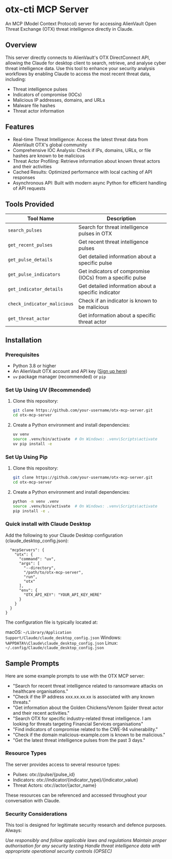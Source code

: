 # otx-cti MCP Server
An MCP (Model Context Protocol) server for accessing AlienVault Open Threat Exchange (OTX) threat intelligence directly in Claude.

## Overview
This server directly connects to AlienVault's OTX DirectConnect API, allowing the Claude for desktop client to search, retrieve, and analyse cyber threat intelligence data. Use this tool to enhance your security analysis workflows by enabling Claude to access the most recent threat data, including:

* Threat intelligence pulses
* Indicators of compromise (IOCs)
* Malicious IP addresses, domains, and URLs
* Malware file hashes
* Threat actor information

## Features

* Real-time Threat Intelligence: Access the latest threat data from AlienVault OTX's global community
* Comprehensive IOC Analysis: Check if IPs, domains, URLs, or file hashes are known to be malicious
* Threat Actor Profiling: Retrieve information about known threat actors and their activities
* Cached Results: Optimized performance with local caching of API responses
* Asynchronous API: Built with modern async Python for efficient handling of API requests

## Tools Provided

| Tool Name | Description |
|-----------|-------------|
| `search_pulses` | Search for threat intelligence pulses in OTX |
| `get_recent_pulses` | Get recent threat intelligence pulses |
| `get_pulse_details` | Get detailed information about a specific pulse |
| `get_pulse_indicators` | Get indicators of compromise (IOCs) from a specific pulse |
| `get_indicator_details` | Get detailed information about a specific indicator |
| `check_indicator_malicious` | Check if an indicator is known to be malicious |
| `get_threat_actor` | Get information about a specific threat actor |

## Installation

### Prerequisites

- Python 3.8 or higher
- An AlienVault OTX account and API key ([Sign up here](https://otx.alienvault.com/))
- `uv` package manager (recommended) or `pip`

### Set Up Using UV (Recommended)

1. Clone this repository:
   ```bash
   git clone https://github.com/your-username/otx-mcp-server.git
   cd otx-mcp-server

2. Create a Python environment and install dependencies:
    ```bash
    uv venv
    source .venv/bin/activate  # On Windows: .venv\Scripts\activate
    uv pip install -e

### Set Up Using Pip

1. Clone this repository:
   ```bash
   git clone https://github.com/your-username/otx-mcp-server.git
   cd otx-mcp-server

2. Create a Python environment and install dependencies:
   ```bash
   python -m venv .venv
   source .venv/bin/activate  # On Windows: .venv\Scripts\activate
   pip install -e .

### Quick install with Claude Desktop
Add the following to your Claude Desktop configuration (claude_desktop_config.json):
```json{
  "mcpServers": {
    "otx": {
      "command": "uv",
      "args": [
        "--directory",
        "/path/to/otx-mcp-server",
        "run",
        "otx"
      ],
      "env": {
        "OTX_API_KEY": "YOUR_API_KEY_HERE"
      }
    }
  }
}
```

The configuration file is typically located at:

macOS: `~/Library/Application Support/Claude/claude_desktop_config.json`
Windows: `%APPDATA%\Claude\claude_desktop_config.json`
Linux: `~/.config/Claude/claude_desktop_config.json`

## Sample Prompts
Here are some example prompts to use with the OTX MCP server:

- "Search for recent threat intelligence related to ransomware attacks on healthcare organisations."
- "Check if the IP address xxx.xx.xx.xx is associated with any known threats."
- "Get information about the Golden Chickens/Venom Spider threat actor and their recent activities."
- "Search OTX for specific industry-related threat intelligence. I am looking for threats targeting Financial Services organisations"
- "Find indicators of compromise related to the CWE-94 vulnerability."
- "Check if the domain malicious-example.com is known to be malicious."
- "Get the latest threat intelligence pulses from the past 3 days."

### Resource Types
The server provides access to several resource types:

* Pulses: otx://pulse/{pulse_id}
* Indicators: otx://indicator/{indicator_type}/{indicator_value}
* Threat Actors: otx://actor/{actor_name}

These resources can be referenced and accessed throughout your conversation with Claude.

### Security Considerations
This tool is designed for legitimate security research and defence purposes. Always:

*Use responsibly and follow applicable laws and regulations*
*Maintain proper authorisation for any security testing*
*Handle threat intelligence data with appropriate operational security controls (OPSEC)*
